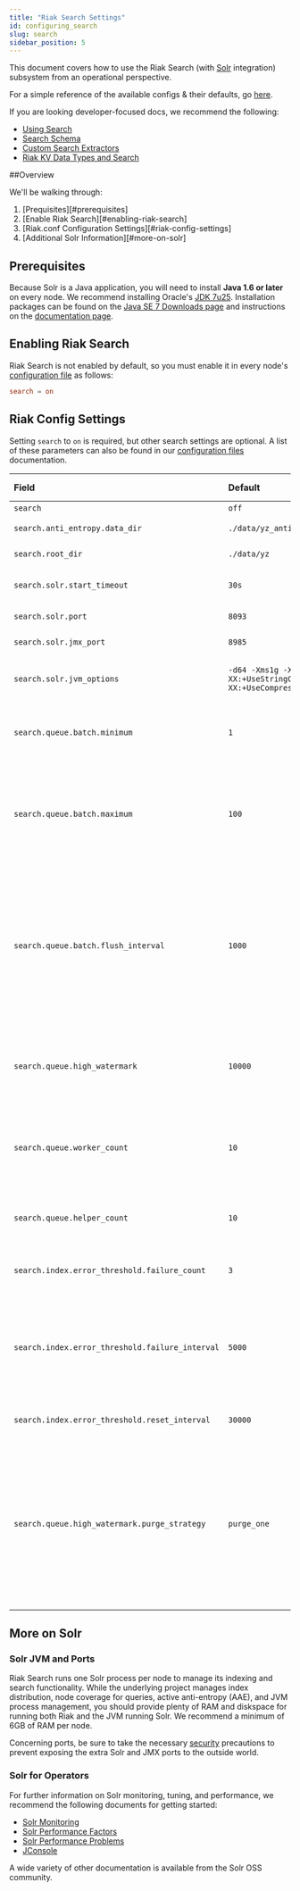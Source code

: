 ```yaml
---
title: "Riak Search Settings"
id: configuring_search
slug: search
sidebar_position: 5
---
```


[usage search]: ../developing/usage/search.md

[usage search schema]: ../developing/usage/search-schemas.md

[usage search data types]: ../developing/usage/searching-data-types.md

[usage custom extractors]: ../developing/usage/custom-extractors.md

[config reference]: ../configuring/reference.md

[config reference#search]: ../configuring/reference.md#search

[glossary aae]: ../learn/glossary.md#active-anti-entropy-aae

[security index]: ../using/security/index.md

This document covers how to use the Riak Search (with
[Solr](http://lucene.apache.org/solr/) integration) subsystem from an
operational perspective.

For a simple reference of the available configs & their defaults, go [here][config reference#search].

If you are looking developer-focused docs, we recommend the following:

* [Using Search][usage search]
* [Search Schema][usage search schema]
* [Custom Search Extractors][usage custom extractors]
* [Riak KV Data Types and Search][usage search data types]

##Overview

We'll be walking through:

1. [Prequisites][#prerequisites]
2. [Enable Riak Search][#enabling-riak-search]
3. [Riak.conf Configuration Settings][#riak-config-settings]
4. [Additional Solr Information][#more-on-solr]

## Prerequisites

Because Solr is a Java application, you will need to install **Java 1.6
or later** on every node. We recommend installing Oracle's [JDK
7u25](http://www.oracle.com/technetwork/java/javase/7u25-relnotes-1955741.html).
Installation packages can be found on the [Java SE 7 Downloads
page](http://www.oracle.com/technetwork/java/javase/downloads/java-archive-downloads-javase7-521261.html#jre-7u25-oth-JPR)
and instructions on the [documentation
page](http://www.oracle.com/technetwork/java/javase/documentation/index.html).

## Enabling Riak Search

Riak Search is not enabled by default, so you must enable it in every
node's [configuration file][config reference] as follows:

```riak.conf
search = on
```

## Riak Config Settings

Setting `search` to `on` is required, but other search settings are
optional. A list of these parameters can also be found in our
[configuration files][config reference#search] documentation.

| Field                                           | Default                                                         | Valid values                                      | Description                                                                                                                                                                                                                                                                                                                                                                                                                                                                                                                                                                                                                                                   |
|:------------------------------------------------|:----------------------------------------------------------------|:--------------------------------------------------|:--------------------------------------------------------------------------------------------------------------------------------------------------------------------------------------------------------------------------------------------------------------------------------------------------------------------------------------------------------------------------------------------------------------------------------------------------------------------------------------------------------------------------------------------------------------------------------------------------------------------------------------------------------------|
| `search`                                        | `off`                                                           | `on` or `off`                                     | Enable or disable Search                                                                                                                                                                                                                                                                                                                                                                                                                                                                                                                                                                                                                                      |
| `search.anti_entropy.data_dir`                  | `./data/yz_anti_entropy`                                        | Directory                                         | The directory in which Riak Search stores files related to [active anti-entropy][glossary aae]                                                                                                                                                                                                                                                                                                                                                                                                                                                                                                                                                                |
| `search.root_dir`                               | `./data/yz`                                                     | Directory                                         | The root directory in which index data and configuration is stored                                                                                                                                                                                                                                                                                                                                                                                                                                                                                                                                                                                            |
| `search.solr.start_timeout`                     | `30s`                                                           | Integer with time units (eg. 2m)                  | How long Riak will wait for Solr to start (attempts twice before shutdown). Values lower than 1s will be rounded up to 1s.                                                                                                                                                                                                                                                                                                                                                                                                                                                                                                                                    |
| `search.solr.port`                              | `8093`                                                          | Integer                                           | The port number to which Solr binds (note: binds on every interface)                                                                                                                                                                                                                                                                                                                                                                                                                                                                                                                                                                                          |
| `search.solr.jmx_port`                          | `8985`                                                          | Integer                                           | The port number to which Solr JMX (note: binds on every interface)                                                                                                                                                                                                                                                                                                                                                                                                                                                                                                                                                                                            |
| `search.solr.jvm_options`                       | `-d64 -Xms1g -Xmx1g -XX:+UseStringCache -XX:+UseCompressedOops` | Java command-line arguments                       | The options to pass to the Solr JVM. Non-standard options, e.g. `-XX`, may not be portable across JVM implementations.                                                                                                                                                                                                                                                                                                                                                                                                                                                                                                                                        |
| `search.queue.batch.minimum`                    | `1`                                                             | Integer                                           | The minimum batch size, in number of Riak objects. Any batches that are smaller than this amount will not be immediately flushed to Solr, but are guaranteed to be flushed within the `search.queue.batch.flush_interval`.                                                                                                                                                                                                                                                                                                                                                                                                                                    |
| `search.queue.batch.maximum`                    | `100`                                                           | Integer                                           | The maximim batch size, in number of Riak objects. Any batches that are larger than this amount will be split, where the first `search.queue.batch.maximum` objects will be flushed to Solr and the remaining objects enqueued for that index will be retained until the next batch is delivered. This parameter ensures that at most `search.queue.batch.maximum` objects will be delivered into Solr in any given request.                                                                                                                                                                                                                                  |
| `search.queue.batch.flush_interval`             | `1000`                                                          | `ms`, `s`, `m`, `h`                               | The maximum delay between notification to flush batches to Solr. This setting is used to increase or decrease the frequency of batch delivery into Solr, specifically for relatively low-volume input into Riak. This setting ensures that data will be delivered into Solr in accordance with the `search.queue.batch.minimum` and `search.queue.batch.maximum` settings within the specified interval. Batches that are smaller than `search.queue.batch.minimum` will be delivered to Solr within this interval. This setting will generally have no effect on heavily loaded systems. You may use any time unit; the default is in milliseconds.          |
| `search.queue.high_watermark`                   | `10000`                                                         | Integer                                           | The queue high water mark. If the total number of queued messages in a Solrq worker instance exceed this limit, then the calling vnode will be blocked until the total number falls below this limit. This parameter exercises flow control between Riak and the Riak Search batching subsystem, if writes into Solr start to fall behind.                                                                                                                                                                                                                                                                                                                    |
| `search.queue.worker_count`                     | `10`                                                            | Integer                                           | The number of Solr queue workers to instantiate. Solr queue workers are responsible for enqueing objects for insertion or update into Solr. Increasing the number of Solrq workers distributes the queuing of objects and can lead to greater throughput under high load, potentially at the expense of smaller batch sizes.                                                                                                                                                                                                                                                                                                                                  |
| `search.queue.helper_count`                     | `10`                                                            | Integer                                           | The number of Solr queue helpers to instantiate. Solr queue helpers are responsible for delivering batches of data into Solr. Increasing the number of Solrq helpers will increase concurrent writes into Solr.                                                                                                                                                                                                                                                                                                                                                                                                                                               |
| `search.index.error_threshold.failure_count`    | `3`                                                             | Integer                                           | The number of failures encountered while updating a search index within `search.queue.error_threshold.failure_interval` before Riak will skip updates to that index.                                                                                                                                                                                                                                                                                                                                                                                                                                                                                          |
| `search.index.error_threshold.failure_interval` | `5000`                                                          | Milliseconds                                      | The window of time during which `search.queue.error_threshold.failure_count` failures will cause Riak to skip updates to a search index. If `search.queue.error_threshold.failure_count` errors have occurred within this interval on a given search index, then Riak will skip updates to that index until the `search.queue.error_threshold.reset_interval` has passed.                                                                                                                                                                                                                                                                                     |
| `search.index.error_threshold.reset_interval`   | `30000`                                                         | Milliseconds                                      | The amount of time it takes for updates to a given search index to resume/refresh once Riak has started skipping update operations.                                                                                                                                                                                                                                                                                                                                                                                                                                                                                                                           |
| `search.queue.high_watermark.purge_strategy`    | `purge_one`                                                     | `purge_one`, `purge_index`, `purge_all`, or `off` | The strategy for how we handle purging when we hit the `search.queue.high_watermark`. The options: * `purge_one` removes the oldest item on the queue from an erroring (references to fuses blown in the code) index in order to get below the `search.queue.high_watermark`, * `purge_index` removes all items associated with one random erroring (references to fuses blown in the code) index in order to get below the `search.queue.high_watermark`, * `purge_all` removes all items associated with all erroring (references to fuses blown in the code) indices in order to get below the `search.queue.high_watermark`, and *`off` disables purging. |

## More on Solr

### Solr JVM and Ports

Riak Search runs one Solr process per node to manage its indexing and
search functionality. While the underlying project manages
index distribution, node coverage for queries, active anti-entropy
(AAE), and JVM process management, you should provide plenty of RAM and diskspace for running both Riak and the JVM running Solr. We recommend a minimum of 6GB of RAM per node.

Concerning ports, be sure to take the necessary [security][security index] precautions to prevent exposing the extra Solr and JMX ports
to the outside world.

### Solr for Operators

For further information on Solr monitoring, tuning, and performance, we
recommend the following documents for getting started:

* [Solr Monitoring](https://wiki.apache.org/solr/SolrMonitoring)
* [Solr Performance
  Factors](https://wiki.apache.org/solr/SolrPerformanceFactors)
* [Solr Performance
  Problems](https://wiki.apache.org/solr/SolrPerformanceProblems)
* [JConsole](http://docs.oracle.com/javase/7/docs/technotes/guides/management/jconsole.html)

A wide variety of other documentation is available from the Solr OSS
community.